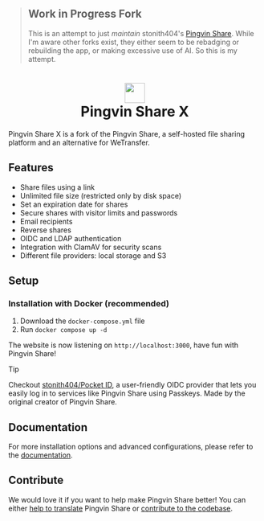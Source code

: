> ## Work in Progress Fork 
>
> This is an attempt to just *maintain* stonith404's [Pingvin Share](https://github.com/stonith404/pingvin-share/tree/main). While I'm aware other forks exist, they either seem to be rebadging or rebuilding the app, or making excessive use of AI. So this is my attempt.

# <div align="center"><img  src="https://user-images.githubusercontent.com/58886915/166198400-c2134044-1198-4647-a8b6-da9c4a204c68.svg" width="40"/> </br>Pingvin Share X</div>


Pingvin Share X is a fork of the Pingvin Share, a self-hosted file sharing platform and an alternative for WeTransfer.

## Features

- Share files using a link
- Unlimited file size (restricted only by disk space)
- Set an expiration date for shares
- Secure shares with visitor limits and passwords
- Email recipients
- Reverse shares
- OIDC and LDAP authentication
- Integration with ClamAV for security scans
- Different file providers: local storage and S3


## Setup

### Installation with Docker (recommended)

1. Download the `docker-compose.yml` file
2. Run `docker compose up -d`

The website is now listening on `http://localhost:3000`, have fun with Pingvin Share!

> [!TIP]
> Checkout [stonith404/Pocket ID](https://github.com/stonith404/pocket-id), a user-friendly OIDC provider that lets you easily log in to services like Pingvin Share using Passkeys. Made by the original creator of Pingvin Share.

##  Documentation

For more installation options and advanced configurations, please refer to the [documentation](https://smp46.github.io/pingvin-share).

## Contribute

We would love it if you want to help make Pingvin Share better! You can either [help to translate](https://smp46.github.io/pingvin-share-x/help-out/translate) Pingvin Share or [contribute to the codebase](https://smp46.github.io/pingvin-share-x/help-out/contribute).
